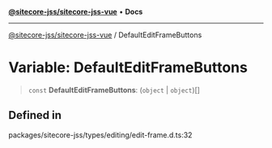 [**@sitecore-jss/sitecore-jss-vue**](../README.md) • **Docs**

***

[@sitecore-jss/sitecore-jss-vue](../README.md) / DefaultEditFrameButtons

# Variable: DefaultEditFrameButtons

> `const` **DefaultEditFrameButtons**: (`object` \| `object`)[]

## Defined in

packages/sitecore-jss/types/editing/edit-frame.d.ts:32
